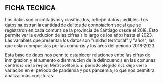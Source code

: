 ## FICHA TECNICA

Los datos son cuantitativos y clasificados, reflejan datos medibles. Los datos muestran la cantidad de delitos de connotacion social que se registraron en cada comuna de la provincia de Santiago desde el 2018. Esto permite ver la evolucion de las cifras a lo largo de los años hasta el 2023.
Las variables que presentan los datos son "unidad territorial" y "años", las que estan compuestas por las comunas y los años del periodo 2018-2023.

Esta base de datos nos permite establecer relaciones entre las cifras de inmigracion y el aumento o disminucion de la delincuencia en las comunas centricas de la region Metropolitana. El periodo elegido nos deja ver la variacion en el periodo de pandemia y pos pandemia, lo que nos permitira analizar mas conjeturas.


